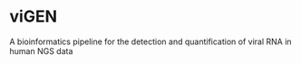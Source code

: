 # viGEN
A bioinformatics pipeline for the detection and quantification of viral RNA in human NGS data
